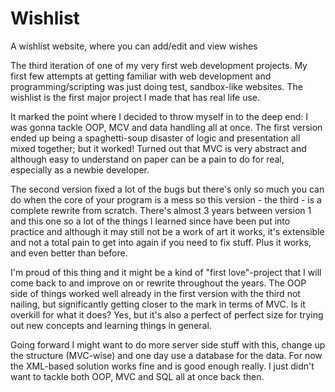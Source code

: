 # Wishlist
A wishlist website, where you can add/edit and view wishes

The third iteration of one of my very first web development projects. My first few attempts at getting familiar with web development and programming/scripting was just doing test, sandbox-like websites. The wishlist is the first major project I made that has real life use.

It marked the point where I decided to throw myself in to the deep end: I was gonna tackle OOP, MCV and data handling all at once. The first version ended up being a spaghetti-soup disaster of logic and presentation all mixed together; but it worked! Turned out that MVC is very abstract and although easy to understand on paper can be a pain to do for real, especially as a newbie developer.

The second version fixed a lot of the bugs but there's only so much you can do when the core of your program is a mess so this version - the third - is a complete rewrite from scratch. There's almost 3 years between version 1 and this one so a lot of the things I learned since have been put into practice and although it may still not be a work of art it works, it's extensible and not a total pain to get into again if you need to fix stuff. Plus it works, and even better than before.

I'm proud of this thing and it might be a kind of "first love"-project that I will come back to and improve on or rewrite throughout the years. The OOP side of things worked well already in the first version with the third not nailing, but significantly getting closer to the mark in terms of MVC. Is it overkill for what it does? Yes, but it's also a perfect of perfect size for trying out new concepts and learning things in general.

Going forward I might want to do more server side stuff with this, change up the structure (MVC-wise) and one day use a database for the data. For now the XML-based solution works fine and is good enough really. I just didn't want to tackle both OOP, MVC and SQL all at once back then.

